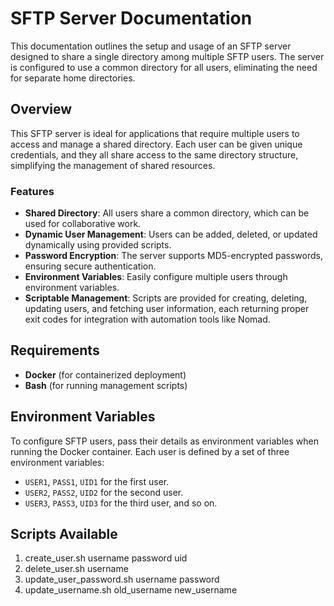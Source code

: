 # SFTP Server Documentation

This documentation outlines the setup and usage of an SFTP server designed to share a single directory among multiple SFTP users. The server is configured to use a common directory for all users, eliminating the need for separate home directories.

## Overview

This SFTP server is ideal for applications that require multiple users to access and manage a shared directory. Each user can be given unique credentials, and they all share access to the same directory structure, simplifying the management of shared resources.

### Features

- **Shared Directory**: All users share a common directory, which can be used for collaborative work.
- **Dynamic User Management**: Users can be added, deleted, or updated dynamically using provided scripts.
- **Password Encryption**: The server supports MD5-encrypted passwords, ensuring secure authentication.
- **Environment Variables**: Easily configure multiple users through environment variables.
- **Scriptable Management**: Scripts are provided for creating, deleting, updating users, and fetching user information, each returning proper exit codes for integration with automation tools like Nomad.

## Requirements

- **Docker** (for containerized deployment)
- **Bash** (for running management scripts)

## Environment Variables

To configure SFTP users, pass their details as environment variables when running the Docker container. Each user is defined by a set of three environment variables:

- `USER1`, `PASS1`, `UID1` for the first user.
- `USER2`, `PASS2`, `UID2` for the second user.
- `USER3`, `PASS3`, `UID3` for the third user, and so on.

## Scripts Available

1. create_user.sh username password uid
2. delete_user.sh username
3. update_user_password.sh username password
4. update_username.sh old_username new_username